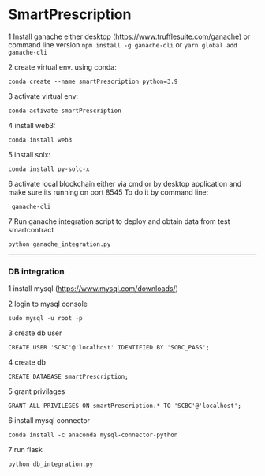 # SmartPrescription

1 Install ganache either desktop (https://www.trufflesuite.com/ganache) or command line version ```npm install -g
 ganache-cli``` or ```yarn global add ganache-cli```

2 create virtual env. using conda:
```
conda create --name smartPrescription python=3.9
```
3 activate virtual env:
```
conda activate smartPrescription
```
4 install web3:
```
conda install web3
```
5 install  solx:
```
conda install py-solc-x
```
6 activate local blockchain either via cmd or by desktop application and make sure its running on port 8545
To do it by command line: 
```
 ganache-cli  
```
7 Run ganache integration script to deploy and obtain data from test smartcontract
```
python ganache_integration.py
```

____
### DB integration

1 install mysql (https://www.mysql.com/downloads/)

2 login to mysql console 
```
sudo mysql -u root -p
```
3 create db user
```
CREATE USER 'SCBC'@'localhost' IDENTIFIED BY 'SCBC_PASS';
```
4 create db
```
CREATE DATABASE smartPrescription;
```
5 grant privilages
```
GRANT ALL PRIVILEGES ON smartPrescription.* TO 'SCBC'@'localhost';
```
6 install mysql connector
```
conda install -c anaconda mysql-connector-python 
```
7 run flask
```
python db_integration.py
```
